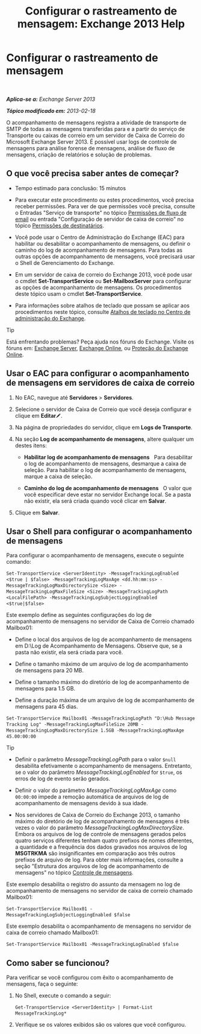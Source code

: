 ﻿---
title: 'Configurar o rastreamento de mensagem: Exchange 2013 Help'
TOCTitle: Configurar o rastreamento de mensagem
ms:assetid: 50eb5213-cf27-4179-b427-38d751ee4a70
ms:mtpsurl: https://technet.microsoft.com/pt-br/library/Aa997984(v=EXCHG.150)
ms:contentKeyID: 51407856
ms.date: 05/22/2018
mtps_version: v=EXCHG.150
ms.translationtype: MT
---

# Configurar o rastreamento de mensagem

 

_**Aplica-se a:** Exchange Server 2013_

_**Tópico modificado em:** 2013-02-18_

O acompanhamento de mensagens registra a atividade de transporte de SMTP de todas as mensagens transferidas para e a partir do serviço de Transporte ou caixas de correio em um servidor de Caixa de Correio do Microsoft Exchange Server 2013. É possível usar logs de controle de mensagens para análise forense de mensagens, análise de fluxo de mensagens, criação de relatórios e solução de problemas.

## O que você precisa saber antes de começar?

  - Tempo estimado para conclusão: 15 minutos

  - Para executar este procedimento ou estes procedimentos, você precisa receber permissões. Para ver de que permissões você precisa, consulte o Entradas "Serviço de transporte" no tópico [Permissões de fluxo de email](mail-flow-permissions-exchange-2013-help.md) ou entrada "Configuração de servidor de caixa de correio" no tópico [Permissões de destinatários](recipients-permissions-exchange-2013-help.md).

  - Você pode usar o Centro de Administração do Exchange (EAC) para habilitar ou desabilitar o acompanhamento de mensagens, ou definir o caminho do log de acompanhamento de mensagens. Para todas as outras opções de acompanhamento de mensagens, você precisará usar o Shell de Gerenciamento do Exchange.

  - Em um servidor de caixa de correio do Exchange 2013, você pode usar o cmdlet **Set-TransportService** ou **Set-MailboxServer** para configurar as opções de acompanhamento de mensagens. Os procedimentos deste tópico usam o cmdlet **Set-TransportService**.

  - Para informações sobre atalhos de teclado que possam se aplicar aos procedimentos neste tópico, consulte [Atalhos de teclado no Centro de administração do Exchange](keyboard-shortcuts-in-the-exchange-admin-center-exchange-online-protection-help.md).


> [!TIP]
> Está enfrentando problemas? Peça ajuda nos fóruns do Exchange. Visite os fóruns em: <A href="https://go.microsoft.com/fwlink/p/?linkid=60612">Exchange Server</A>, <A href="https://go.microsoft.com/fwlink/p/?linkid=267542">Exchange Online</A>, ou <A href="https://go.microsoft.com/fwlink/p/?linkid=285351">Proteção do Exchange Online</A>.



## Usar o EAC para configurar o acompanhamento de mensagens em servidores de caixa de correio

1.  No EAC, navegue até **Servidores** \> **Servidores**.

2.  Selecione o servidor de Caixa de Correio que você deseja configurar e clique em **Editar**![Ícone de edição](images/JJ218640.6f53ccb2-1f13-4c02-bea0-30690e6ea71d(EXCHG.150).gif "Ícone de edição").

3.  Na página de propriedades do servidor, clique em **Logs de Transporte**.

4.  Na seção **Log de acompanhamento de mensagens**, altere qualquer um destes itens:
    
      - **Habilitar log de acompanhamento de mensagens**   Para desabilitar o log de acompanhamento de mensagens, desmarque a caixa de seleção. Para habilitar o log de acompanhamento de mensagens, marque a caixa de seleção.
    
      - **Caminho do log de acompanhamento de mensagens**   O valor que você especificar deve estar no servidor Exchange local. Se a pasta não existir, ela será criada quando você clicar em **Salvar**.

5.  Clique em **Salvar**.

## Usar o Shell para configurar o acompanhamento de mensagens

Para configurar o acompanhamento de mensagens, execute o seguinte comando:

    Set-TransportService <ServerIdentity> -MessageTrackingLogEnabled <$true | $false> -MessageTrackingLogMaxAge <dd.hh:mm:ss> -MessageTrackingLogMaxDirectorySize <Size> -MessageTrackingLogMaxFileSize <Size> -MessageTrackingLogPath <LocalFilePath> -MessageTrackingLogSubjectLoggingEnabled <$true|$false>

Este exemplo define as seguintes configurações do log de acompanhamento de mensagens no servidor de Caixa de Correio chamado Mailbox01:

  -  
    Define o local dos arquivos de log de acompanhamento de mensagens em D:\\Log de Acompanhamento de Mensagens. Observe que, se a pasta não existir, ela será criada para você.

  -  
    Define o tamanho máximo de um arquivo de log de acompanhamento de mensagens para 20 MB.

  -  
    Define o tamanho máximo do diretório de log de acompanhamento de mensagens para 1.5 GB.

  -  
    Define a duração máxima de um arquivo de log de acompanhamento de mensagens para 45 dias.

<!-- end list -->

    Set-TransportService Mailbox01 -MessageTrackingLogPath "D:\Hub Message Tracking Log" -MessageTrackingLogMaxFileSize 20MB -MessageTrackingLogMaxDirectorySize 1.5GB -MessageTrackingLogMaxAge 45.00:00:00


> [!TIP]
> <UL>
> <LI>
> <P>Definir o parâmetro <EM>MessageTrackingLogPath</EM> para o valor <CODE>$null</CODE> desabilita efetivamente o acompanhamento de mensagens. Entretanto, se o valor do parâmetro <EM>MessageTrackingLogEnabled</EM> for <CODE>$true</CODE>, os erros de log de evento serão gerados.</P>
> <LI>
> <P>Definir o valor do parâmetro <EM>MessageTrackingLogMaxAge</EM> como <CODE>00:00:00</CODE> impede a remoção automática de arquivos de log de acompanhamento de mensagens devido à sua idade.</P>
> <LI>
> <P>Nos servidores de Caixa de Correio do Exchange 2013, o tamanho máximo do diretório de log de acompanhamento de mensagens é três vezes o valor do parâmetro <EM>MessageTrackingLogMaxDirectorySize</EM>. Embora os arquivos de log de ​​controle de mensagens gerados pelos quatro serviços diferentes tenham quatro prefixos de nomes diferentes, a quantidade e a frequência dos dados gravados nos arquivos de log <STRONG>MSGTRKMA</STRONG> são insignificantes em comparação aos três outros prefixos de arquivo de log. Para obter mais informações, consulte a seção "Estrutura dos arquivos de log de acompanhamento de mensagens" no tópico <A href="message-tracking-exchange-2013-help.md">Controle de mensagens</A>.</P></LI></UL>



Este exemplo desabilita o registro do assunto da mensagem no log de acompanhamento de mensagens no servidor de caixa de correio chamado Mailbox01:

    Set-TransportService Mailbox01 -MessageTrackingLogSubjectLoggingEnabled $false

Este exemplo desabilita o acompanhamento de mensagens no servidor de caixa de correio chamado Mailbox01:

    Set-TransportService Mailbox01 -MessageTrackingLogEnabled $false

## Como saber se funcionou?

Para verificar se você configurou com êxito o acompanhamento de mensagens, faça o seguinte:

1.  No Shell, execute o comando a seguir:
    
        Get-TransportService <ServerIdentity> | Format-List MessageTrackingLog*

2.  Verifique se os valores exibidos são os valores que você configurou.

